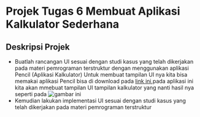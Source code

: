 # Projek Tugas 6 Membuat Aplikasi Kalkulator Sederhana

## Deskripsi Projek
* Buatlah rancangan UI sesuai dengan studi kasus yang telah dikerjakan pada materi pemrograman terstruktur dengan menggunakan aplikasi Pencil (Aplikasi Kalkulator)
Untuk membuat tampilan UI nya kita bisa memakai aplikasi Pencil bisa di download pada [link ini](https://pencil.id.softonic.com/),pada aplikasi ini kita akan mmebuat tampilan UI tampilan kalkulator yang nanti hasil nya seperti pada ![gambar ini](file:///D:/BPPTIK/TUGAS%20KODING/Tugas6_[Bernatd%20Situmeang]/Tampilan%20UI%20Kalkulator.png)
* Kemudian lakukan implementasi UI sesuai dengan studi kasus yang telah dikerjakan pada materi pemrograman terstruktur
